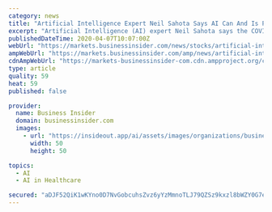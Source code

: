 ```yaml
---
category: news
title: "Artificial Intelligence Expert Neil Sahota Says AI Can And Is Providing Solutions To COVID-19 Pandemic In Five Key Areas"
excerpt: "Artificial Intelligence (AI) expert Neil Sahota says the COVID-19 pandemic is changing the way we live our lives, but AI can provide solutions in at least five key areas that will reduce the current impact from the disease and help prevent future disasters."
publishedDateTime: 2020-04-07T10:07:00Z
webUrl: "https://markets.businessinsider.com/news/stocks/artificial-intelligence-expert-neil-sahota-says-ai-can-and-is-providing-solutions-to-covid-19-pandemic-in-five-key-areas-1029070856"
ampWebUrl: "https://markets.businessinsider.com/amp/news/artificial-intelligence-expert-neil-sahota-says-ai-can-and-is-providing-solutions-to-covid-19-pandemic-in-five-key-areas-1029070856"
cdnAmpWebUrl: "https://markets-businessinsider-com.cdn.ampproject.org/c/s/markets.businessinsider.com/amp/news/artificial-intelligence-expert-neil-sahota-says-ai-can-and-is-providing-solutions-to-covid-19-pandemic-in-five-key-areas-1029070856"
type: article
quality: 59
heat: 59
published: false

provider:
  name: Business Insider
  domain: businessinsider.com
  images:
    - url: "https://insideout.app/ai/assets/images/organizations/businessinsider.com-50x50.jpg"
      width: 50
      height: 50

topics:
  - AI
  - AI in Healthcare

secured: "aDJF52QiK1wKYno0D7NvGobcuhsZvz6yYzMmnoTLJ79QZSz9kxzl8bWZY0G7ewmnJZMaaTZNcSklZACoemIIG/0n+bt8OCDcChueQnsfP9GV+l2+ZTbMrtuwcBterUtFU7xElwAKs0/WBLCqkJdSDKMb4Pr9uernRQTn5KoHBSadVbX3YAzWf6Lup7SP5VefFn95EWAjtDskp/0EUFVMgAnOlRwzVT87qztH6vA1e31LuFls6BdtuopCSh5shdQI2a71735b7fh50mvLkfAzxPYmuA9RyzBpAYJJ/i/drzFvXDvXPExWUsgMcG3BYsvG;XqHYJwsEpYgU12+otgDxTg=="
---
```


